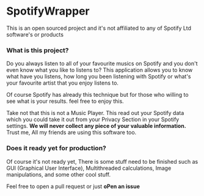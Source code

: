 # SpotifyWrapper

This is an open sourced project and it's not affiliated to any of Spotify Ltd software's or products

### What is this project?

Do you always listen to all of your favourite musics on Spotify and
you don't even know what you like to listens to? This application
allows you to know what have you listens, how long you been listening with Spotify
or what's your favourite artist that you enjoy listens to.

Of course Spotify has already this technique but for those who willing to
see what is your results. feel free to enjoy this.

Take not that this is not a Music Player. This read out
your Spotify data which you could take it out from your Privacy Section
in your Spotify settings. **We will never collect any piece of your valuable information.** Trust
me, All my friends are using this software too.

### Does it ready yet for production?

Of course it's not ready yet, There is some stuff need to be finished such as GUI (Graphical User Interface),
Multithreaded calculations, Image manipulations, and some other cool stuff.

Feel free to open a pull request or just **oPen an issue**
